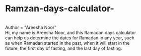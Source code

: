 # Ramzan-days-calculator-
<br>
Author = "Areesha Noor"
<br>
Hi, my name is Areesha Noor, and this Ramadan days calculator
<br>
can help us determine the dates for Ramadan in any year, such
<br>
as when Ramadan started in the past, when it will start in the
<br>
future, the first day of fasting, and the last day of fasting.
